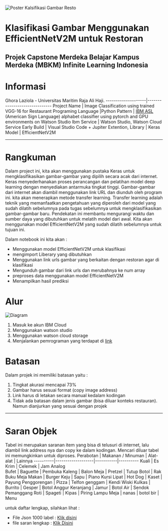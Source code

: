 ![Poster Kalsifikasi Gambar Resto](https://github.com/arqualian/image-classification-Capstone-Project/assets/60522938/ac1e3405-5575-46bb-b3c9-15adf47d8a35)

# Klasifikasi Gambar Menggunakan EfficientNetV2M untuk Restoran

Projek Capstone Merdeka Belajar Kampus Merdeka (MBKM) Infinite Learning Indonesia
------------------------------------------------------------------------------
# Informasi 
Ghora Laziola - Universitas Maritim Raja Ali Haji.
--------------------|------------------------------
Project Name         | Image Classification using trained VGG-16 for Restaurant
Programing Language  |Python 
Pattern              | [IBM ASL](https://github.com/IBM/ASL-Pytorch) (American Sign Language) alphabet classifier using pytorch and GPU environments on Watson Studio
Ibm Service          | Watson Studio, Watson Cloud Service
Early Build          | Visual Studio Code + Jupiter Extention,
Library              | Keras
Model                | EfficientNetV2M

------------------------------------------------------------------------------
# Rangkuman 
Dalam project ini, kita akan menggunakan pustaka Keras untuk mengklasifikasikan gambar-gambar yang dipilih secara acak dari internet. Keras menyederhanakan proses perancangan dan pelatihan model deep learning dengan menyediakan antarmuka tingkat tinggi. Gambar-gambar dari internet akan diambil menggunakan link URL dan diunduh oleh program ini. kita akan menerapkan metode transfer learning. Transfer learning adalah teknik yang memanfaatkan pengetahuan yang diperoleh dari model yang sudah dilatih sebelumnya pada tugas sebelumnya untuk mengklasifikasikan gambar-gambar baru. Pendekatan ini membantu mengurangi waktu dan sumber daya yang dibutuhkan untuk melatih model dari awal. Kita akan menggunakan model EfficientNetV2M yang sudah dilatih sebelumnya untuk tujuan ini.

Dalam notebook ini kita akan : 
- Menggunakan model EfficientNetV2M untuk klasifikasi
- mengimport Liberary yang dibutuhkan
- Menggunakan link urls gambar yang berkaitan dengan restoran agar di klasifikasi
- Mengunduh gambar dari link urls dan merubahnya ke num array
- preproses data menggunakan model EfficientNetV2M
- Menampilkan hasil prediksi

# Alur 
![Diagram ](https://github.com/arqualian/image-classification-Capstone-Project/assets/60522938/6ac9d586-95fd-4900-b3c4-ab0fce5672d8)

1. Masuk ke akun IBM Cloud
2. Menggunakan watson studio
3. Menggunakan watson cloud storage
4. Menjalankan pemrograman yang terdapat di [link](https://github.com/arqualian/image-classification-Capstone-Project/blob/main/Image_Clasification.ipynb)

# Batasan 
Dalam projek ini memiliki batasan yaitu : 
1. Tingkat akurasi mencapai 73%
2. Gambar harus sesuai format (copy image address)
3. Link harus di letakan secara manual kedalam kodingan
4. Tidak ada batasan dalam jenis gambar (bisa diluar konteks restauran). Namun dianjurkan yang sesuai dengan projek

--------------------------------------------------------------------------------------------------------------
# Saran Objek 
Tabel ini merupakan saranan item yang bisa di telusuri di internet, lalu diambil link address nya dan copy ke dalam kodingan. Mencari diluar tabel ini memungkinkan untuk diproses. 
Perabotan | Makanan / Minuman | Alat-alat | Lainnya 
----------|-------------------|-----------|----------
Kuali     | Es Krim           | Celemek   | Jam Analog  
Bufet | Baguette | Pembuka Kaleng | Balon 
Meja | Pretzel | Tutup Botol | Rak Buku 
Meja Makan | Burger Keju | Sapu | Piano 
Kursi Lipat | Hot Dog | Kaset | Payung 
Penggorengan | Pizza | Telfon genggam | Kendi Wiski 
Kulkas | Burrito | Gesper | Botol Anggur 
Keranjang | Jamur | Botol Air | Sendok 
Pemanggang Roti | Spageti | Kipas | Piring 
Lampu Meja | nanas | botol bir | Menu 

untuk daftar lengkap, silahkan lihat : 
- File Json 1000 label : [Klik disini](https://github.com/anishathalye/imagenet-simple-labels/blob/1a7c0a962e632880e85d48329b06d7848ac20e6d/imagenet-simple-labels.json) 
- file saran lengkap   : [Klik Disini](https://docs.google.com/spreadsheets/d/1XSIWMUKxZBHHYmblfaIZgHq1BGSRMYoC/edit?usp=sharing&ouid=109385220482846132254&rtpof=true&sd=true)

